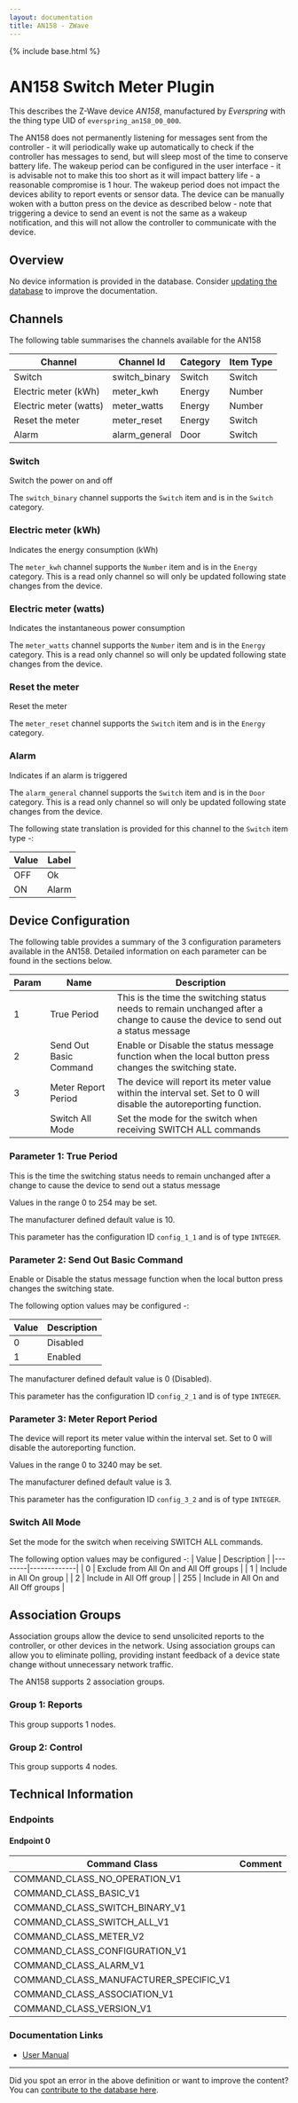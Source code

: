 ```yaml
---
layout: documentation
title: AN158 - ZWave
---
```


{% include base.html %}

# AN158 Switch Meter Plugin
This describes the Z-Wave device *AN158*, manufactured by *Everspring* with the thing type UID of ```everspring_an158_00_000```.

The AN158 does not permanently listening for messages sent from the controller - it will periodically wake up automatically to check if the controller has messages to send, but will sleep most of the time to conserve battery life. The wakeup period can be configured in the user interface - it is advisable not to make this too short as it will impact battery life - a reasonable compromise is 1 hour. The wakeup period does not impact the devices ability to report events or sensor data. The device can be manually woken with a button press on the device as described below - note that triggering a device to send an event is not the same as a wakeup notification, and this will not allow the controller to communicate with the device.

## Overview

No device information is provided in the database. Consider [updating the database](http://www.cd-jackson.com/index.php/zwave/zwave-device-database/zwave-device-list/devicesummary/27) to improve the documentation.

## Channels

The following table summarises the channels available for the AN158

| Channel | Channel Id | Category | Item Type |
|---------|------------|----------|-----------|
| Switch | switch_binary | Switch | Switch | 
| Electric meter (kWh) | meter_kwh | Energy | Number | 
| Electric meter (watts) | meter_watts | Energy | Number | 
| Reset the meter | meter_reset | Energy | Switch | 
| Alarm | alarm_general | Door | Switch | 

### Switch

Switch the power on and off

The ```switch_binary``` channel supports the ```Switch``` item and is in the ```Switch``` category.

### Electric meter (kWh)

Indicates the energy consumption (kWh)

The ```meter_kwh``` channel supports the ```Number``` item and is in the ```Energy``` category. This is a read only channel so will only be updated following state changes from the device.

### Electric meter (watts)

Indicates the instantaneous power consumption

The ```meter_watts``` channel supports the ```Number``` item and is in the ```Energy``` category. This is a read only channel so will only be updated following state changes from the device.

### Reset the meter

Reset the meter

The ```meter_reset``` channel supports the ```Switch``` item and is in the ```Energy``` category.

### Alarm

Indicates if an alarm is triggered
        

The ```alarm_general``` channel supports the ```Switch``` item and is in the ```Door``` category. This is a read only channel so will only be updated following state changes from the device.

The following state translation is provided for this channel to the ```Switch``` item type -:

| Value | Label     |
|-------|-----------|
| OFF | Ok |
| ON | Alarm |



## Device Configuration

The following table provides a summary of the 3 configuration parameters available in the AN158.
Detailed information on each parameter can be found in the sections below.

| Param | Name  | Description |
|-------|-------|-------------|
| 1 | True Period | This is the time the switching status needs to remain unchanged after a change to cause the device to send out a status message |
| 2 | Send Out Basic Command | Enable or Disable the status message function when the local button press changes the switching state. |
| 3 | Meter Report Period | The device will report its meter value within the interval set. Set to 0 will disable the autoreporting function. |
|  | Switch All Mode | Set the mode for the switch when receiving SWITCH ALL commands |

### Parameter 1: True Period

This is the time the switching status needs to remain unchanged after a change to cause the device to send out a status message

Values in the range 0 to 254 may be set.

The manufacturer defined default value is 10.

This parameter has the configuration ID ```config_1_1``` and is of type ```INTEGER```.


### Parameter 2: Send Out Basic Command

Enable or Disable the status message function when the local button press changes the switching state.

The following option values may be configured -:

| Value  | Description |
|--------|-------------|
| 0 | Disabled |
| 1 | Enabled |

The manufacturer defined default value is 0 (Disabled).

This parameter has the configuration ID ```config_2_1``` and is of type ```INTEGER```.


### Parameter 3: Meter Report Period

The device will report its meter value within the interval set. Set to 0 will disable the autoreporting function.

Values in the range 0 to 3240 may be set.

The manufacturer defined default value is 3.

This parameter has the configuration ID ```config_3_2``` and is of type ```INTEGER```.

### Switch All Mode

Set the mode for the switch when receiving SWITCH ALL commands.

The following option values may be configured -:
| Value  | Description |
|--------|-------------|
| 0 | Exclude from All On and All Off groups |
| 1 | Include in All On group |
| 2 | Include in All Off group |
| 255 | Include in All On and All Off groups |


## Association Groups

Association groups allow the device to send unsolicited reports to the controller, or other devices in the network. Using association groups can allow you to eliminate polling, providing instant feedback of a device state change without unnecessary network traffic.

The AN158 supports 2 association groups.

### Group 1: Reports


This group supports 1 nodes.

### Group 2: Control


This group supports 4 nodes.

## Technical Information

### Endpoints

#### Endpoint 0

| Command Class | Comment |
|---------------|---------|
| COMMAND_CLASS_NO_OPERATION_V1| |
| COMMAND_CLASS_BASIC_V1| |
| COMMAND_CLASS_SWITCH_BINARY_V1| |
| COMMAND_CLASS_SWITCH_ALL_V1| |
| COMMAND_CLASS_METER_V2| |
| COMMAND_CLASS_CONFIGURATION_V1| |
| COMMAND_CLASS_ALARM_V1| |
| COMMAND_CLASS_MANUFACTURER_SPECIFIC_V1| |
| COMMAND_CLASS_ASSOCIATION_V1| |
| COMMAND_CLASS_VERSION_V1| |

### Documentation Links

* [User Manual](http://www.cd-jackson.com/zwave_device_uploads/27/EVR-AN158-MANUEL-US.pdf)

---

Did you spot an error in the above definition or want to improve the content?
You can [contribute to the database here](http://www.cd-jackson.com/index.php/zwave/zwave-device-database/zwave-device-list/devicesummary/27).

